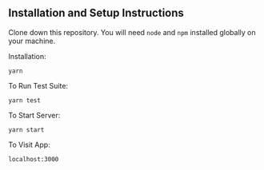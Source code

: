 ## Installation and Setup Instructions

Clone down this repository. You will need `node` and `npm` installed globally on your machine.  

Installation:

`yarn`  

To Run Test Suite:  

`yarn test`  

To Start Server:

`yarn start`  

To Visit App:

`localhost:3000` 